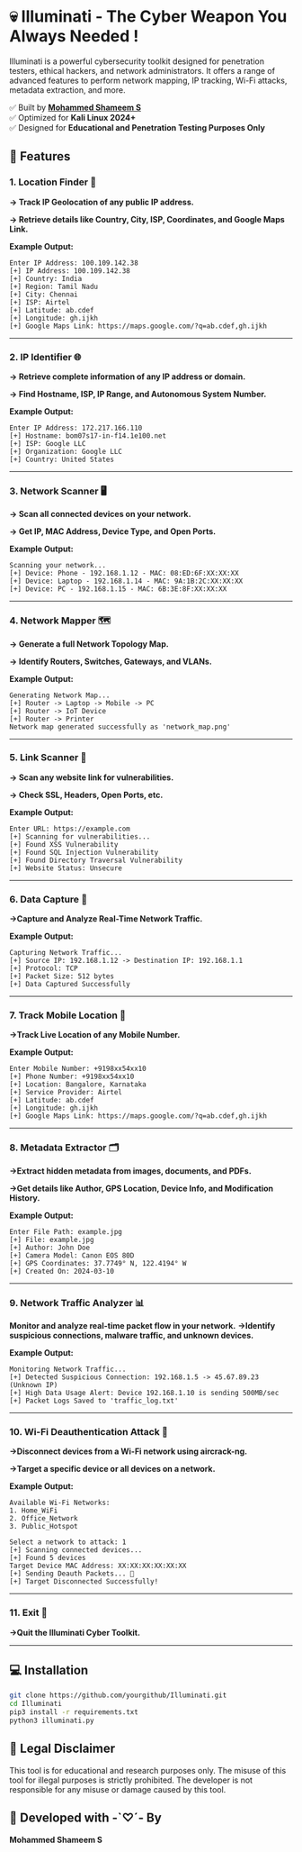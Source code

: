 
# 💀 Illuminati -  The Cyber Weapon You Always Needed !

Illuminati is a powerful cybersecurity toolkit designed for penetration testers, ethical hackers, and network administrators. It offers a range of advanced features to perform network mapping, IP tracking, Wi-Fi attacks, metadata extraction, and more.

✅ Built by **[Mohammed Shameem S](https://github.com/mohd-shameem-s)**  
✅ Optimized for **Kali Linux 2024+**  
✅ Designed for **Educational and Penetration Testing Purposes Only**  

## 🚀 Features

### 1. Location Finder 📍
**-> Track IP Geolocation of any public IP address.**

**-> Retrieve details like Country, City, ISP, Coordinates, and Google Maps Link.**

**Example Output:**
```
Enter IP Address: 100.109.142.38
[+] IP Address: 100.109.142.38
[+] Country: India
[+] Region: Tamil Nadu
[+] City: Chennai
[+] ISP: Airtel
[+] Latitude: ab.cdef
[+] Longitude: gh.ijkh
[+] Google Maps Link: https://maps.google.com/?q=ab.cdef,gh.ijkh
```

---

### 2. IP Identifier 🌐
**-> Retrieve complete information of any IP address or domain.**

**-> Find Hostname, ISP, IP Range, and Autonomous System Number.**

**Example Output:**
```
Enter IP Address: 172.217.166.110
[+] Hostname: bom07s17-in-f14.1e100.net
[+] ISP: Google LLC
[+] Organization: Google LLC
[+] Country: United States
```

---

### 3. Network Scanner 🖥️
**-> Scan all connected devices on your network.**

**-> Get IP, MAC Address, Device Type, and Open Ports.**

**Example Output:**
```
Scanning your network...
[+] Device: Phone - 192.168.1.12 - MAC: 08:ED:6F:XX:XX:XX
[+] Device: Laptop - 192.168.1.14 - MAC: 9A:1B:2C:XX:XX:XX
[+] Device: PC - 192.168.1.15 - MAC: 6B:3E:8F:XX:XX:XX
```

---

### 4. Network Mapper 🗺️
**-> Generate a full Network Topology Map.**

**-> Identify Routers, Switches, Gateways, and VLANs.**

**Example Output:**
```
Generating Network Map...
[+] Router -> Laptop -> Mobile -> PC
[+] Router -> IoT Device
[+] Router -> Printer
Network map generated successfully as 'network_map.png'
```

---

### 5. Link Scanner 🔗
**-> Scan any website link for vulnerabilities.**

**-> Check SSL, Headers, Open Ports, etc.**

**Example Output:**
```
Enter URL: https://example.com
[+] Scanning for vulnerabilities...
[+] Found XSS Vulnerability
[+] Found SQL Injection Vulnerability
[+] Found Directory Traversal Vulnerability
[+] Website Status: Unsecure
```

---

### 6. Data Capture 📡
**->Capture and Analyze Real-Time Network Traffic.**

**Example Output:**
```
Capturing Network Traffic...
[+] Source IP: 192.168.1.12 -> Destination IP: 192.168.1.1
[+] Protocol: TCP
[+] Packet Size: 512 bytes
[+] Data Captured Successfully
```

---

### 7. Track Mobile Location 📲
**->Track Live Location of any Mobile Number.**

**Example Output:**
```
Enter Mobile Number: +9198xx54xx10
[+] Phone Number: +9198xx54xx10
[+] Location: Bangalore, Karnataka
[+] Service Provider: Airtel
[+] Latitude: ab.cdef
[+] Longitude: gh.ijkh
[+] Google Maps Link: https://maps.google.com/?q=ab.cdef,gh.ijkh
```

---

### 8. Metadata Extractor 🗂️
**->Extract hidden metadata from images, documents, and PDFs.**

**->Get details like Author, GPS Location, Device Info, and Modification History.**

**Example Output:**
```
Enter File Path: example.jpg
[+] File: example.jpg
[+] Author: John Doe
[+] Camera Model: Canon EOS 80D
[+] GPS Coordinates: 37.7749° N, 122.4194° W
[+] Created On: 2024-03-10

```

---

### 9. Network Traffic Analyzer 📊
**Monitor and analyze real-time packet flow in your network.**
**->Identify suspicious connections, malware traffic, and unknown devices.**

**Example Output:**
```
Monitoring Network Traffic...
[+] Detected Suspicious Connection: 192.168.1.5 -> 45.67.89.23 (Unknown IP)
[+] High Data Usage Alert: Device 192.168.1.10 is sending 500MB/sec
[+] Packet Logs Saved to 'traffic_log.txt'
```

---

### 10. Wi-Fi Deauthentication Attack 🚀
**->Disconnect devices from a Wi-Fi network using aircrack-ng.**

**->Target a specific device or all devices on a network.**

**Example Output:**
```
Available Wi-Fi Networks:
1. Home_WiFi
2. Office_Network
3. Public_Hotspot

Select a network to attack: 1
[+] Scanning connected devices...
[+] Found 5 devices
Target Device MAC Address: XX:XX:XX:XX:XX:XX
[+] Sending Deauth Packets... 🚀
[+] Target Disconnected Successfully!
```

---

### 11. Exit 🚪
**->Quit the Illuminati Cyber Toolkit.**

---

## 💻 Installation
```bash
git clone https://github.com/yourgithub/Illuminati.git
cd Illuminati
pip3 install -r requirements.txt
python3 illuminati.py
```

## 📜 Legal Disclaimer
This tool is for educational and research purposes only. The misuse of this tool for illegal purposes is strictly prohibited. The developer is not responsible for any misuse or damage caused by this tool.


## 💎 Developed with -`♡´- By
**Mohammed Shameem S**
